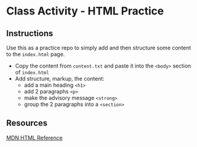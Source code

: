 # Class Activity - HTML Practice

## Instructions

Use this as a practice repo to simply add and then structure some content to the `index.html` page.

- Copy the content from `content.txt` and paste it into the `<body>` section of `index.html`
- Add structure, markup, the content:
  - add a main heading `<h1>`
  - add 2 paragraphs  `<p>`
  - make the advisory message `<strong>`
  - group the 2 paragraphs into a `<section>`

## Resources

[MDN HTML Reference](https://developer.mozilla.org/en-US/docs/Web/HTML/Element)


